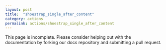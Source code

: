 ```yaml
---
layout: post
title:  "shoestrap_single_after_content"
category: actions
permalink: actions/shoestrap_single_after_content
---
```


This page is incomplete. Please consider helping out with the documentation by forking our docs repository and submitting a pull request.